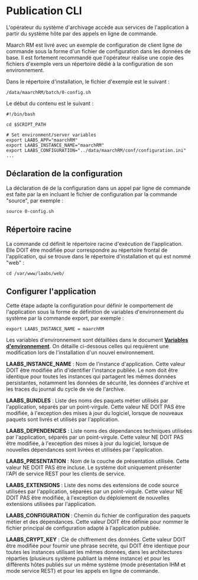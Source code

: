 Publication CLI
===============
L'opérateur du système d'archivage accède aux services de l'application à partir du système hôte 
par des appels en ligne de commande.

Maarch RM est livré avec un exemple de configuration de client ligne de commande sous la forme 
d'un fichier de configuration dans les données de base. 
Il est fortement recommandé que l'opérateur réalise une copie des fichiers d'exemple vers un 
répertoire dédié à la configuration de son environnement.

Dans le répertoire d'installation, le fichier d'exemple est le suivant :

    /data/maarchRM/batch/0-config.sh

Le début du contenu est le suivant :

    #!/bin/bash

    cd $SCRIPT_PATH

    # Set environment/server variables
    export LAABS_APP="maarchRM"
    export LAABS_INSTANCE_NAME="maarchRM"
    export LAABS_CONFIGURATION="../data/maarchRM/conf/configuration.ini"
    ...

## Déclaration de la configuration
La déclaration de de la configuration dans un appel par ligne de commande est faite par la en incluant 
le fichier de configuration par la commande "source", par exemple :

    source 0-config.sh

## Répertoire racine
La commande cd définit le répertoire racine d'exécution de l'application. 
Elle DOIT être modifiée pour correspondre au répertoire frontal de l'application, 
qui se trouve dans le répertoire d'installation et qui est nommé "web" :

    cd /var/www/laabs/web/

## Configurer l'application
Cette étape adapte la configuration pour définir le comportement de l'application sous la forme de 
définition de variables d'environnement du système par la commande export, par exemple :

    export LAABS_INSTANCE_NAME = maarchRM

Les variables d'environnement sont détaillées dans le document [**Variables d'environnement**](Variables_d_environnement.md).
On détaille ci-dessous celles qui requièrent une modification lors de l'installation d'un nouvel environnement.

**LAABS_INSTANCE_NAME** : Nom de l'instance d'application. 
Cette valeur DOIT être modifiée afin d'identifier l'instance publiée. Le nom doit être identique pour toutes les instances qui partagent les mêmes données persistantes, notamment les données de sécurité, les données d'archive et les traces du journal du cycle de vie de l'archive.

**LAABS_BUNDLES** : Liste des noms des paquets métier utilisés par l'application, séparés par un point-virgule.
Cette valeur NE DOIT PAS être modifiée, à l'exception des mises à jour du logiciel, lorsque de nouveaux paquets sont livrés et utilisés par l'application.

**LAABS_DEPENDENCIES** : Liste noms des dépendances techniques utilisées par l'application, séparés par un point-virgule.
Cette valeur NE DOIT PAS être modifiée, à l'exception des mises à jour du logiciel, lorsque de nouvelles dépendances sont livrées et utilisées par l'application.

**LAABS_PRESENTATION** : Nom de la couche de présentation utilisée.
Cette valeur NE DOIT PAS être incluse. Le système doit uniquement présenter l'API de service REST pour les clients de service.

**LAABS_EXTENSIONS** : Liste des noms des extensions de code source utilisées par l'application, séparées par un point-virgule.
Cette valeur NE DOIT PAS être modifiée, à l'exception du déploiement de nouvelles extensions utilisées par l'application.

**LAABS_CONFIGURATION** : Chemin du fichier de configuration des paquets métier et des dépendances.
Cette valeur DOIT être définie pour nommer le fichier principal de configuration adapté à l'application publiée.

**LAABS_CRYPT_KEY** : Clé de chiffrement des données.
Cette valeur DOIT être modifiée pour fournir une phrase secrète, qui DOIT être identique pour toutes les instances utilisant les mêmes données, dans les architectures réparties (plusieurs système publiant la même instance) et pour les différents hôtes publiés sur un même système (mode présentation IHM et mode service REST) et pour les appels en ligne de commande.




